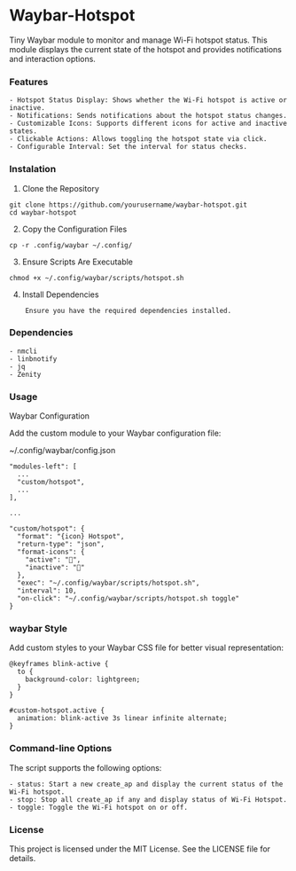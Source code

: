 # Waybar-Hotspot
Tiny Waybar module to monitor and manage Wi-Fi hotspot status. This module displays the current state of the hotspot and provides notifications and interaction options.

### Features
    - Hotspot Status Display: Shows whether the Wi-Fi hotspot is active or inactive.
    - Notifications: Sends notifications about the hotspot status changes.
    - Customizable Icons: Supports different icons for active and inactive states.
    - Clickable Actions: Allows toggling the hotspot state via click.
    - Configurable Interval: Set the interval for status checks.

### Instalation
1. Clone the Repository
```
git clone https://github.com/yourusername/waybar-hotspot.git
cd waybar-hotspot
```

2. Copy the Configuration Files
```
cp -r .config/waybar ~/.config/
```

3. Ensure Scripts Are Executable
```
chmod +x ~/.config/waybar/scripts/hotspot.sh
```

4. Install Dependencies
```
    Ensure you have the required dependencies installed.
```

### Dependencies
    - nmcli
    - linbnotify
    - jq
    - Zenity

### Usage
Waybar Configuration

Add the custom module to your Waybar configuration file:

~/.config/waybar/config.json

```
"modules-left": [
  ...
  "custom/hotspot",
  ...
],

...

"custom/hotspot": {
  "format": "{icon} Hotspot",
  "return-type": "json",
  "format-icons": {
    "active": "󱜠",
    "inactive": "󱜡"
  },
  "exec": "~/.config/waybar/scripts/hotspot.sh",
  "interval": 10,
  "on-click": "~/.config/waybar/scripts/hotspot.sh toggle"
}

```

### waybar Style
Add custom styles to your Waybar CSS file for better visual representation:
```
@keyframes blink-active {
  to {
    background-color: lightgreen;
  }
}

#custom-hotspot.active {
  animation: blink-active 3s linear infinite alternate;
}
```

### Command-line Options
The script supports the following options:

    - status: Start a new create_ap and display the current status of the Wi-Fi hotspot.
    - stop: Stop all create_ap if any and display status of Wi-Fi Hotspot.
    - toggle: Toggle the Wi-Fi hotspot on or off.


### License
This project is licensed under the MIT License. See the LICENSE file for details.
